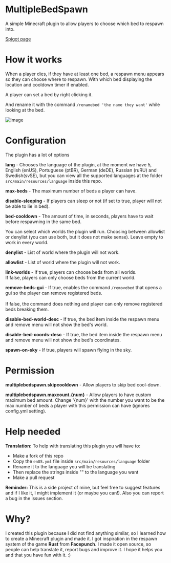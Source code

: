 # MultipleBedSpawn
A simple Minecraft plugin to allow players to choose which bed to respawn into.

[Spigot page](https://www.spigotmc.org/resources/multiple-bed-spawn.107057)

# How it works

When a player dies, if they have at least one bed, a respawn menu appears so they can choose where to respawn. With which bed displaying the location and cooldown timer if enabled.

A player can set a bed by right clicking it.

And rename it with the command ```/renamebed 'the name they want'``` while looking at the bed.

![image](https://user-images.githubusercontent.com/69057368/210019366-3a981d52-79a2-4bfd-9217-0aac37918243.png)

# Configuration

The plugin has a lot of options

<strong>lang</strong> - Chooses the language of the plugin, at the moment we have 5, English (enUS), Portuguese (ptBR), German (deDE), Russian (ruRU) and Swedish(svSE), but you can view all the supported languages at the folder ```src/main/resources/language``` inside this repo.

<strong>max-beds</strong> - The maximum number of beds a player can have.

<strong>disable-sleeping</strong> - If players can sleep or not (if set to true, player will not be able to lie in bed).

<strong>bed-cooldown</strong> - The amount of time, in seconds, players have to wait before respawning in the same bed.

You can select which worlds the plugin will run. Choosing between allowlist or denylist (you can use both, but it does not make sense).
Leave empty to work in every world.

<strong>denylist</strong> - List of world where the plugin will not work.

<strong>allowlist</strong> - List of world where the plugin will not work.

<strong>link-worlds</strong> - If true, players can choose beds from all worlds.
<br>If false, players can only choose beds from the current world.

<strong>remove-beds-gui</strong> - If true, enables the command ```/removebed``` that opens a gui so the player can remove registered beds.  
<br>If false, the command does nothing and player can only remove registered beds breaking them.

<strong>disable-bed-world-desc</strong> - If true, the bed item inside the respawn menu and remove menu will not show the bed's world.

<strong>disable-bed-coords-desc</strong> - If true, the bed item inside the respawn menu and remove menu will not show the bed's coordinates.

<strong>spawn-on-sky</strong> - If true, players will spawn flying in the sky.

# Permission

<strong>multiplebedspawn.skipcooldown</strong> - Allow players to skip bed cool-down.

<strong>multiplebedspawn.maxcount.{num}</strong> - Allow players to have custom maximum bed amount. Change '{num}' with the number you want to be the max number of beds a player with this permission can have (ignores config.yml setting).


# Help needed

<strong>Translation:</strong> To help with translating this plugin you will have to:
- Make a fork of this repo
- Copy the ```enUS.yml``` file inside ```src/main/resources/language``` folder
- Rename it to the language you will be translating
- Then replace the strings inside "" to the language you want
- Make a pull request

<strong>Reminder:</strong> This is a side project of mine, but feel free to suggest features and if I like it, I might implement it (or maybe you can!). Also you can report a bug in the issues section.

# Why?

I created this plugin because I did not find anything similar, so I learned how to create a Minecraft plugin and made it. I got inspiration in the respawn system of the game <strong>Rust</strong> from <strong>Facepunch</strong>. I made it open source, so people can help translate it, report bugs and improve it. I hope it helps you and that you have fun with it. :)
